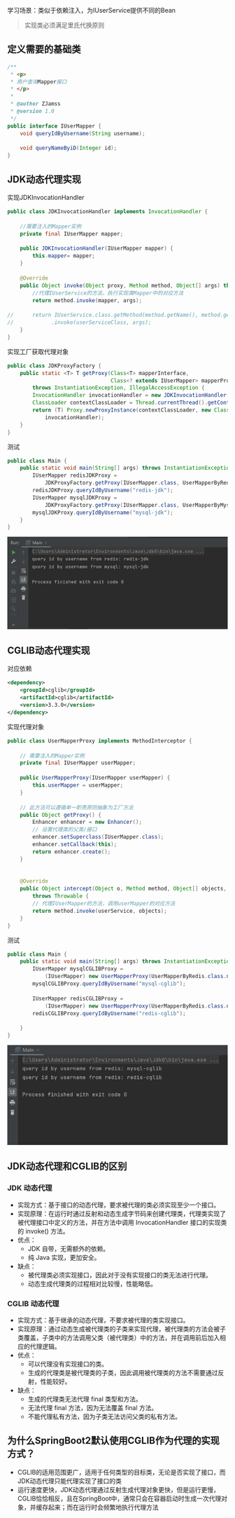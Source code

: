 学习场景：类似于依赖注入，为IUserService提供不同的Bean

> 实现类必须满足里氏代换原则

## 定义需要的基础类

```Java
/**
 * <p>
 * 用户查询Mapper接口
 * </p>
 *
 * @author ZJamss
 * @version 1.0
 */
public interface IUserMapper {
    void queryIdByUsername(String username);

    void queryNameByiD(Integer id);
}
```

## JDK动态代理实现

实现JDKInvocationHandler

```Java
public class JDKInvocationHandler implements InvocationHandler {

    //需要注入的Mapper实例
    private final IUserMapper mapper;

    public JDKInvocationHandler(IUserMapper mapper) {
        this.mapper= mapper;
    }

    @Override
    public Object invoke(Object proxy, Method method, Object[] args) throws Throwable {
        //代理IUserService的方法，执行实现类Mapper中的对应方法
        return method.invoke(mapper, args);

//      return IUserService.class.getMethod(method.getName(), method.getParameterTypes())
//            .invoke(userServiceClass, args);
    }
}
```

实现工厂获取代理对象

```Java
public class JDKProxyFactory {
    public static <T> T getProxy(Class<T> mapperInterface,
                                 Class<? extends IUserMapper> mapperProxy)
        throws InstantiationException, IllegalAccessException {
        InvocationHandler invocationHandler = new JDKInvocationHandler(mapperProxy.newInstance());
        ClassLoader contextClassLoader = Thread.currentThread().getContextClassLoader();
        return (T) Proxy.newProxyInstance(contextClassLoader, new Class[] {mapperInterface},
            invocationHandler);
    }
}
```

测试

```Java
public class Main {
    public static void main(String[] args) throws InstantiationException, IllegalAccessException {
        IUserMapper redisJDKProxy =
            JDKProxyFactory.getProxy(IUserMapper.class, UserMapperByRedis.class);
        redisJDKProxy.queryIdByUsername("redis-jdk");
        IUserMapper mysqlJDKProxy =
            JDKProxyFactory.getProxy(IUserMapper.class, UserMapperByMysql.class);
        mysqlJDKProxy.queryIdByUsername("mysql-jdk");
    }
}
```

![img](JDK_CGLIB动态代理.assets/-17210459102152.assets)

## CGLIB动态代理实现

对应依赖

```XML
<dependency>
    <groupId>cglib</groupId>
    <artifactId>cglib</artifactId>
    <version>3.3.0</version>
</dependency>
```

实现代理对象

```Java
public class UserMapperProxy implements MethodInterceptor {

    // 需要注入的Mapper实例
    private final IUserMapper userMapper;
    
    public UserMapperProxy(IUserMapper userMapper) {
        this.userMapper = userMapper;
    }
    
    // 此方法可以遵循单一职责原则抽象为工厂方法
    public Object getProxy() {
        Enhancer enhancer = new Enhancer();
        // 设置代理类的父类/接口
        enhancer.setSuperclass(IUserMapper.class);
        enhancer.setCallback(this);
        return enhancer.create();
    }


    @Override
    public Object intercept(Object o, Method method, Object[] objects, MethodProxy methodProxy)
        throws Throwable {
        // 代理IUserMapper的方法，调用userMapper的对应方法
        return method.invoke(userService, objects);
    }
}
```

测试

```Java
public class Main {
    public static void main(String[] args) throws InstantiationException, IllegalAccessException {
        IUserMapper mysqlCGLIBProxy =
            (IUserMapper) new UserMapperProxy(UserMapperByRedis.class.newInstance()).getProxy();
        mysqlCGLIBProxy.queryIdByUsername("mysql-cglib");

        IUserMapper redisCGLIBProxy =
            (IUserMapper) new UserMapperProxy(UserMapperByRedis.class.newInstance()).getProxy();
        redisCGLIBProxy.queryIdByUsername("redis-cglib");

    }
}
```

![img](JDK_CGLIB动态代理.assets/-17210459102071.assets)

## JDK动态代理和CGLIB的区别

### JDK 动态代理

- 实现方式：基于接口的动态代理，要求被代理的类必须实现至少一个接口。
- 实现原理：在运行时通过反射和动态生成字节码来创建代理类，代理类实现了被代理接口中定义的方法，并在方法中调用 InvocationHandler 接口的实现类的 invoke() 方法。
- 优点：
  - JDK 自带，无需额外的依赖。
  - 纯 Java 实现，更加安全。
- 缺点：
  - 被代理类必须实现接口，因此对于没有实现接口的类无法进行代理。
  - 动态生成代理类的过程相对比较慢，性能略低。

### CGLIB 动态代理

- 实现方式：基于继承的动态代理，不要求被代理的类实现接口。
- 实现原理：通过动态生成被代理类的子类来实现代理，被代理类的方法会被子类覆盖，子类中的方法调用父类（被代理类）中的方法，并在调用前后加入相应的代理逻辑。
- 优点：
  - 可以代理没有实现接口的类。
  - 生成的代理类是被代理类的子类，因此调用被代理类的方法不需要通过反射，性能较好。
- 缺点：
  - 生成的代理类无法代理 final 类型和方法。
  - 无法代理 final 方法，因为无法覆盖 final 方法。
  - 不能代理私有方法，因为子类无法访问父类的私有方法。

## 为什么SpringBoot2默认使用CGLIB作为代理的实现方式？

- CGLIB的适用范围更广，适用于任何类型的目标类，无论是否实现了接口，而JDK动态代理只能代理实现了接口的类
- 运行速度更快，JDK动态代理通过反射生成代理对象更快，但是运行更慢，CGLIB恰恰相反，且在SpringBoot中，通常只会在容器启动时生成一次代理对象，并缓存起来；而在运行时会频繁地执行代理方法